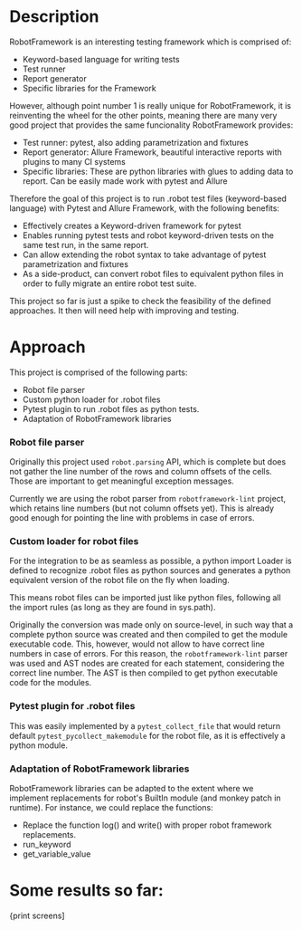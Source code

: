# Description

RobotFramework is an interesting testing framework which is comprised of:

- Keyword-based language for writing tests
- Test runner
- Report generator
- Specific libraries for the Framework

However, although point number 1 is really unique for RobotFramework, it is reinventing the wheel for the other points,
meaning there are many very good project that provides the same funcionality RobotFramework provides:

- Test runner: pytest, also adding parametrization and fixtures
- Report generator: Allure Framework, beautiful interactive reports with plugins to many CI systems
- Specific libraries: These are python libraries with glues to adding data to report. Can be easily made work
with pytest and Allure

Therefore the goal of this project is to run .robot test files (keyword-based language) with Pytest and Allure Framework,
with the following benefits:
- Effectively creates a Keyword-driven framework for pytest
- Enables running pytest tests and robot keyword-driven tests on the same test run, in the same report.
- Can allow extending the robot syntax to take advantage of pytest parametrization and fixtures
- As a side-product, can convert robot files to equivalent python files in order to fully migrate an entire robot
test suite.

This project so far is just a spike to check the feasibility of the
defined approaches. It then will need help with improving and testing.

# Approach

This project is comprised of the following parts:

- Robot file parser
- Custom python loader for .robot files
- Pytest plugin to run .robot files as python tests.
- Adaptation of RobotFramework libraries

### Robot file parser

Originally this project used `robot.parsing` API, which is complete but does not gather the line number of the
rows and column offsets of the cells. Those are important to get meaningful exception messages.

Currently we are using the robot parser from `robotframework-lint` project, which retains line numbers (but not
column offsets yet). This is already good enough for pointing the line with problems in case of errors.

### Custom loader for robot files

For the integration to be as seamless as possible, a python import Loader is defined to recognize .robot files as
python sources and generates a python equivalent version of the robot file on the fly when loading.

This means robot files can be imported just like python files, following all the import rules (as long as they are
found in sys.path).

Originally the conversion was made only on source-level, in such way that a complete python source was created and then
compiled to get the module executable code. This, however, would not allow to have correct line numbers in case of errors.
For this reason, the `robotframework-lint` parser was used and AST nodes are created for each statement, considering the
correct line number. The AST is then compiled to get python executable code for the modules.

### Pytest plugin for .robot files

This was easily implemented by a `pytest_collect_file` that would return default `pytest_pycollect_makemodule` for the
robot file, as it is effectively a python module.

### Adaptation of RobotFramework libraries

RobotFramework libraries can be adapted to the extent where we implement replacements for robot's BuiltIn module (and
monkey patch in runtime). For instance, we could replace the functions:
- Replace the function log() and write() with proper robot framework replacements.
- run_keyword
- get_variable_value

# Some results so far:

{print screens]